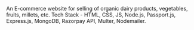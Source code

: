 An E-commerce website for selling of organic dairy products, vegetables, fruits, millets, etc. 
Tech Stack - HTML, CSS, JS, Node.js, Passport.js, Express.js, MongoDB, Razorpay API, Multer, Nodemailer.
